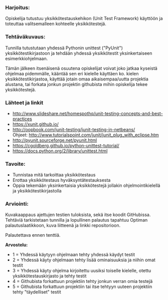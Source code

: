 ### Harjoitus:

Opiskelija tutustuu yksikkötestauskehikon (Unit Test Framework) käyttöön ja toteuttaa valitsemalleen kohteelle yksikkötestejä.

### Tehtäväkuvaus:

Tunnilla tutustutaan yhdessä Pythonin unittest ("PyUnit") yksikkötestikirjastoon ja tehdään yhdessä yksikkötestit yksinkertaiseen esimerkkiohjelmaan.

Tämän jälkeen itsenäisenä osuutena opiskelijat voivat joko jatkaa kyseistä ohjelmaa pidemmälle, kääntää sen eri kielelle käyttäen ko. kielen yksikkötestikirjastoa, käyttää jotain omaa aikaisempaa/uutta projektia alustana, tai forkata jonkun projektin githubista mihin opiskelija tekee yksikkötestejä.

### Lähteet ja linkit

* http://www.slideshare.net/homespothq/unit-testing-concepts-and-best-practices
* https://xunit.github.io/
* http://oopbook.com/junit-testing/junit-testing-in-netbeans/  
Ohjeet: http://www.tutorialspoint.com/junit/junit_plug_with_eclipse.htm
* http://pyunit.sourceforge.net/pyunit.html
* https://cgoldberg.github.io/python-unittest-tutorial/
* https://docs.python.org/2/library/unittest.html

### Tavoite:

* Tunnistaa mitä tarkoittaa yksikkötestaus
* Erottaa yksikkötestaus hyväksyntätestauksesta
* Oppia tekemään yksinkertaisia yksikkötestejä jollakin ohjelmointikielellä ja yksikkötestikirjastolla

### Arviointi:

Kuvakaappaus ajettujen testien tuloksista, sekä itse koodit GitHubissa. 
Tehtäviä tarkistetaan tunnilla ja lopullinen palautus tapahtuu Optiman palautuslaatikkoon, kuva liitteenä ja linkki repositorioon.  

Palautettava ennen tenttiä.

**Arvostelu:**

- 1 = Yhdessä käytyyn ohjelmaan tehty yhdessä käydyt testit
- 2 = Yhdessä käyty ohjelmaan tehty lisää ominaisuuksia ja niihin omat testit
- 3 = Yhdessä käyty ohjelma kirjoitettu uusiksi toiselle kielelle, otettu yksikkötestauskirjasto ja tehty testit
- 4 = Githubista forkattuun projektiin tehty jonkun verran omia testejä
- 5 = Githubista forkattuun projektiin tai itse tehtyyn uuteen projektiin tehty "täydelliset" testit









